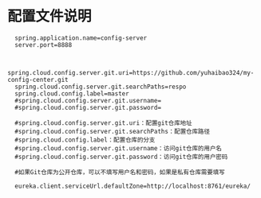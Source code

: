   
  配置文件说明
  ====
  
      spring.application.name=config-server
      server.port=8888
    
    
      spring.cloud.config.server.git.uri=https://github.com/yuhaibao324/my-config-center.git
      spring.cloud.config.server.git.searchPaths=respo
      spring.cloud.config.label=master
      #spring.cloud.config.server.git.username=
      #spring.cloud.config.server.git.password=
    
      #spring.cloud.config.server.git.uri：配置git仓库地址
      #spring.cloud.config.server.git.searchPaths：配置仓库路径
      #spring.cloud.config.label：配置仓库的分支
      #spring.cloud.config.server.git.username：访问git仓库的用户名
      #spring.cloud.config.server.git.password：访问git仓库的用户密码
    
      #如果Git仓库为公开仓库，可以不填写用户名和密码，如果是私有仓库需要填写
    
      eureka.client.serviceUrl.defaultZone=http://localhost:8761/eureka/
